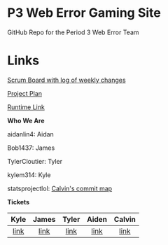 # P3 Web Error Gaming Site 
GitHub Repo for the Period 3 Web Error Team
# Links
[Scrum Board with log of weekly changes](https://github.com/kylem314/p3-web-error-project/projects/1)

[Project Plan](https://docs.google.com/document/d/1mxCPJsmhk86rFyu8uSxPnQBxzuSYuO-hp269rwPNfx8/edit)

[Runtime Link](https://76.176.107.1)

**Who We Are**

aidanlin4: Aidan

Bob1437: James

TylerCloutier: Tyler

kylem314: Kyle

statsprojectlol: [Calvin's commit map](https://github.com/statsprojectlol)

**Tickets**

| Kyle | James | Tyler | Aiden | Calvin |
| :---: | :---: | :---: | :---: | :---: | 
| [link](https://github.com/kylem314/p3-web-error-project/projects/1#card-57450505) | [link](https://github.com/kylem314/p3-web-error-project/projects/1#card-57450628) | [link](https://github.com/kylem314/p3-web-error-project/projects/1#card-57451796) | [link](https://github.com/kylem314/p3-web-error-project/projects/1#card-57451796) | [link](https://github.com/kylem314/p3-web-error-project/projects/1#card-57451412) |
